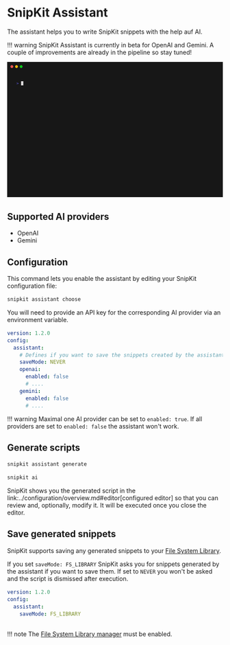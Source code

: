 # SnipKit Assistant

The assistant helps you to write SnipKit snippets with the help auf AI.

!!! warning
    SnipKit Assistant is currently in beta for OpenAI and Gemini. A couple of improvements are already in the pipeline so stay tuned!

![Assistant Demo](../images/assistant.gif)

## Supported AI providers

- OpenAI 
- Gemini

## Configuration

This command lets you enable the assistant by editing your SnipKit configuration file:

```sh title="Enable or switch to a different AI provider"
snipkit assistant choose
```

You will need to provide an API key for the corresponding AI provider via an environment variable.

[configuration]: ../configuration/overview.md

```yaml title="config.yaml"
version: 1.2.0
config:
  assistant:
    # Defines if you want to save the snippets created by the assistant. Possible values: NEVER | FS_LIBRARY
    saveMode: NEVER
    openai:
      enabled: false
      # ....
    gemini:
      enabled: false
      # ....
```

!!! warning
    Maximal one AI provider can be set to `enabled: true`. If all providers are set to `enabled: false` the assistant won't work.

## Generate scripts

```sh title="Generate a script"
snipkit assistant generate
```

```sh title="Root-level command for convience"
snipkit ai
```

SnipKit shows you the generated script in the link:../configuration/overview.md#editor[configured editor] so that you can review and, optionally, modify it. It will be executed once you close the editor.

## Save generated snippets

SnipKit supports saving any generated snippets to your [File System Library][fslibrary].

If you set `saveMode: FS_LIBRARY` SnipKit asks you for snippets generated by the assistant if you want to save them. If set to `NEVER` you won't be asked and the script is dismissed after execution.

```yaml title="config.yaml"
version: 1.2.0
config:
  assistant:
    saveMode: FS_LIBRARY
    
```
!!! note
    The [File System Library manager][fslibrary] must be enabled.

[fslibrary]: ../managers/fslibrary.md
